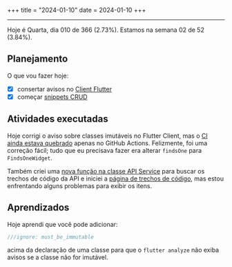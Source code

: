 +++
title = "2024-01-10"
date = 2024-01-10
+++

---

Hoje é Quarta, dia 010 de 366 (2.73%). Estamos na semana 02 de 52 (3.84%).

## Planejamento

O que vou fazer hoje:

- [x] consertar avisos no [Client Flutter](https://github.com/OmnicodeSolutions/luisa_drf_flutter_client/issues/1)
- [x] começar [snippets CRUD](https://github.com/OmnicodeSolutions/luisa_drf_flutter_client/issues/2)

## Atividades executadas

Hoje corrigi o aviso sobre classes imutáveis no Flutter Client, mas o [CI ainda estava quebrado](https://github.com/OmnicodeSolutions/luisa_drf_flutter_client/actions/runs/7474000014/job/20339271872) apenas no GitHub Actions. Felizmente, foi uma correção fácil; tudo que eu precisava fazer era alterar `findsOne` para `FindsOneWidget`.

Também criei uma [nova função na classe API Service](https://github.com/OmnicodeSolutions/luisa_drf_flutter_client/blob/17d2d31a1081dbab95d469fa90b0631212a0d6ff/lib/api_service.dart#L22C1-L34C2) para buscar os trechos de código da API e iniciei a [página de trechos de código](https://github.com/OmnicodeSolutions/luisa_drf_flutter_client/blob/snippets_CRUD/lib/view_snippets.dart), mas estou enfrentando alguns problemas para exibir os itens.

## Aprendizados

Hoje aprendi que você pode adicionar:

```dart
///ignore: must_be_immutable
```

acima da declaração de uma classe para que o `flutter analyze` não exiba avisos se a classe não for imutável.
